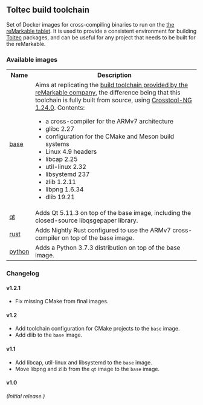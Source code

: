 ## Toltec build toolchain

Set of Docker images for cross-compiling binaries to run on the [the reMarkable tablet](https://remarkable.com/).
It is used to provide a consistent environment for building [Toltec](https://github.com/toltec-dev/toltec) packages, and can be useful for any project that needs to be built for the reMarkable.

### Available images

<table>
<tr>
    <th>Name</th>
    <th>Description</th>
</tr>
<tr>
    <td>
        <a href="https://github.com/orgs/toltec-dev/packages/container/package/base">base</a>
    </td>
    <td>
        Aims at replicating the <a href="https://remarkable.engineering/oecore-x86_64-cortexa9hf-neon-toolchain-zero-gravitas-1.8-23.9.2019.sh">build toolchain provided by the reMarkable company</a>, the difference being that this toolchain is fully built from source, using <a href="http://crosstool-ng.github.io/">Crosstool-NG 1.24.0</a>. Contents: <ul>
            <li>a cross-compiler for the ARMv7 architecture</a>
            <li>glibc 2.27</li>
            <li>configuration for the CMake and Meson build systems</li>
            <li>Linux 4.9 headers</li>
            <li>libcap 2.25</li>
            <li>util-linux 2.32</li>
            <li>libsystemd 237</li>
            <li>zlib 1.2.11</li>
            <li>libpng 1.6.34</li>
            <li>dlib 19.21</li>
        </ul>
    </td>
</tr>
<tr>
    <td>
        <a href="https://github.com/orgs/toltec-dev/packages/container/package/qt">qt</a>
    </td>
    <td>
        Adds Qt 5.11.3 on top of the base image, including the closed-source libqsgepaper library.
    </td>
</tr>
<tr>
    <td>
        <a href="https://github.com/orgs/toltec-dev/packages/container/package/rust">rust</a>
    </td>
    <td>
        Adds Nightly Rust configured to use the ARMv7 cross-compiler on top of the base image.
    </td>
</tr>
<tr>
    <td>
        <a href="https://github.com/orgs/toltec-dev/packages/container/package/python">python</a>
    </td>
    <td>
        Adds a Python 3.7.3 distribution on top of the base image.
    </td>
</tr>
</table>

### Changelog

#### v1.2.1

* Fix missing CMake from final images.

#### v1.2

* Add toolchain configuration for CMake projects to the `base` image.
* Add dlib to the `base` image.

#### v1.1

* Add libcap, util-linux and libsystemd to the `base` image.
* Move libpng and zlib from the `qt` image to the `base` image.

#### v1.0

_(Initial release.)_
